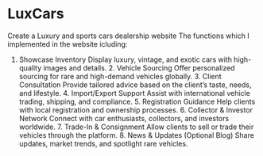 # LuxCars
Create a Luxury and sports cars dealership website
The functions which I implemented in the website icluding:
  1. Showcase Inventory
Display luxury, vintage, and exotic cars with high-quality images and details.
	2.	Vehicle Sourcing
Offer personalized sourcing for rare and high-demand vehicles globally.
	3.	Client Consultation
Provide tailored advice based on the client’s taste, needs, and lifestyle.
	4.	Import/Export Support
Assist with international vehicle trading, shipping, and compliance.
	5.	Registration Guidance
Help clients with local registration and ownership processes.
	6.	Collector & Investor Network
Connect with car enthusiasts, collectors, and investors worldwide.
	7.	Trade-In & Consignment
Allow clients to sell or trade their vehicles through the platform.
	8.	News & Updates (Optional Blog)
Share updates, market trends, and spotlight rare vehicles.
